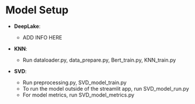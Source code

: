 # Model Setup

- **DeepLake**: 
  - ADD INFO HERE

- **KNN**: 
  - Run dataloader.py, data_prepare.py, Bert_train.py, KNN_train.py

- **SVD**: 
  - Run preprocessing.py, SVD_model_train.py
  - To run the model outside of the streamlit app, run SVD_model_run.py
  - For model metrics, run SVD_model_metrics.py


